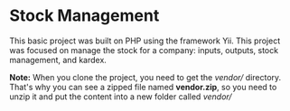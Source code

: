 # Stock Management #

This basic project was built on PHP using the framework Yii. This project was focused on manage the stock for a company: inputs, outputs, stock management, and kardex.

**Note:** When you clone the project, you need to get the *vendor/* directory. That's why you can see a zipped file named **vendor.zip**, so you need to unzip it and put the content into a new folder called *vendor/*